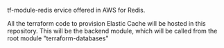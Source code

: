 tf-module-redis
ervice offered in AWS for Redis.

All the terraform code to provision Elastic Cache will be hosted in this repository.
This will be the backend module, which will be called from the root module "terraform-databases"
